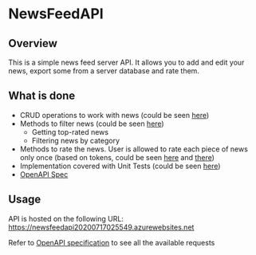# NewsFeedAPI

## Overview

This is a simple news feed server API. It allows you to add and edit your news, export some from a server database and rate them. 

## What is done
- CRUD operations to work with news (could be seen [here](https://github.com/thinkingabouther/XsollaSummerTestTask2020/blob/master/NewsFeedAPI/Contollers/NewsInstancesController.cs))
- Methods to filter news (could be seen [here](https://github.com/thinkingabouther/XsollaSummerTestTask2020/blob/master/NewsFeedAPI/Contollers/NewsInstancesController.cs))
  - Getting top-rated news
  - Filtering news by category
- Methods to rate the news. User is allowed to rate each piece of news only once (based on tokens, could be seen [here](https://github.com/thinkingabouther/XsollaSummerTestTask2020/blob/master/NewsFeedAPI/Contollers/UserRatingController.cs) and [there](https://github.com/thinkingabouther/XsollaSummerTestTask2020/blob/master/NewsFeedAPI/Contollers/UserController.cs))
- Implementation covered with Unit Tests (could be seen [here](https://github.com/thinkingabouther/XsollaSummerTestTask2020/blob/master/NewsFeedAPI.Tests/TestClass.cs))
- [OpenAPI Spec](https://app.swaggerhub.com/apis-docs/thinkingabouther/NewsFeedAPI/0.2)

## Usage
API is hosted on the following URL: https://newsfeedapi20200717025549.azurewebsites.net

Refer to [OpenAPI specification](https://app.swaggerhub.com/apis-docs/thinkingabouther/NewsFeedAPI/0.2) to see all the available requests 
